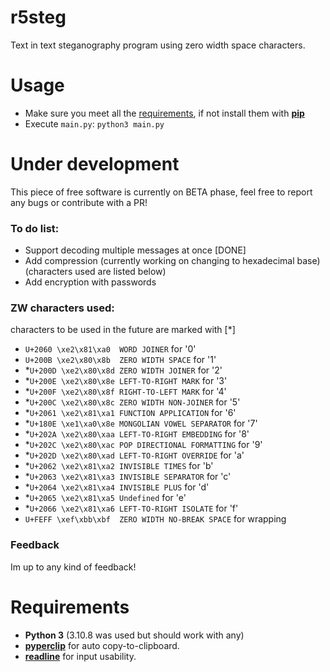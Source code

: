 # r5steg
Text in text steganography program using zero width space characters.

# Usage
- Make sure you meet all the [requirements](https://github.com/byru55o/r5steg#requirements), if not install them with [**pip**](https://pypi.org/project/pip/)  
- Execute `main.py`: `python3 main.py`


# Under development
This piece of free software is currently on BETA phase, feel free to report any bugs or contribute with a PR!
### To do list:
- Support decoding multiple messages at once [DONE]
- Add compression (currently working on changing to hexadecimal base) (characters used are listed below)
- Add encryption with passwords
### ZW characters used:
characters to be used in the future are marked with [*]
- `U+2060 \xe2\x81\xa0	WORD JOINER` for '0'
- `U+200B \xe2\x80\x8b	ZERO WIDTH SPACE` for '1'
- *`U+200D \xe2\x80\x8d	ZERO WIDTH JOINER` for '2'
- *`U+200E \xe2\x80\x8e	LEFT-TO-RIGHT MARK` for '3'
- *`U+200F \xe2\x80\x8f	RIGHT-TO-LEFT MARK` for '4'
- *`U+200C \xe2\x80\x8c	ZERO WIDTH NON-JOINER` for '5'
- *`U+2061 \xe2\x81\xa1 FUNCTION APPLICATION` for '6'
- *`U+180E \xe1\xa0\x8e MONGOLIAN VOWEL SEPARATOR` for '7'
- *`U+202A \xe2\x80\xaa LEFT-TO-RIGHT EMBEDDING` for '8'
- *`U+202C \xe2\x80\xac POP DIRECTIONAL FORMATTING` for '9'
- *`U+202D \xe2\x80\xad LEFT-TO-RIGHT OVERRIDE` for 'a'
- *`U+2062 \xe2\x81\xa2 INVISIBLE TIMES` for 'b'
- *`U+2063⁣ \xe2\x81\xa3 INVISIBLE SEPARATOR` for 'c'
- *`U+2064 \xe2\x81\xa4 INVISIBLE PLUS` for 'd'
- *`U+2065 \xe2\x81\xa5 Undefined` for 'e'
- *`U+2066 \xe2\x81\xa6 LEFT-TO-RIGHT ISOLATE` for 'f'
- `U+FEFF \xef\xbb\xbf  ZERO WIDTH NO-BREAK SPACE` for wrapping
### Feedback
Im up to any kind of feedback!

# Requirements
- **Python 3** (3.10.8 was used but should work with any) 
- [**pyperclip**](https://pyperclip.readthedocs.io/en/latest/) for auto copy-to-clipboard. 
- [**readline**](https://docs.python.org/3/library/readline.html) for input usability.
